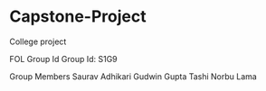 # Capstone-Project
College project

FOL Group Id
Group Id: S1G9

Group Members
Saurav Adhikari
Gudwin Gupta
Tashi Norbu Lama
